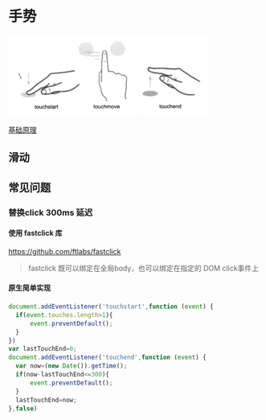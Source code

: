 # 手势

<img src="./img/touch_type.png" width="400">

[基础原理](./Basic.md#touch)

## 滑动

## 常见问题

### 替换click 300ms 延迟

#### 使用 fastclick 库
https://github.com/ftlabs/fastclick

> fastclick 既可以绑定在全局body，也可以绑定在指定的 DOM click事件上

#### 原生简单实现

```javascript
document.addEventListener('touchstart',function (event) {  
  if(event.touches.length>1){  
      event.preventDefault();  
  }  
})  
var lastTouchEnd=0;  
document.addEventListener('touchend',function (event) {  
  var now=(new Date()).getTime();  
  if(now-lastTouchEnd<=300){  
      event.preventDefault();  
  }  
  lastTouchEnd=now;  
},false)  
```
